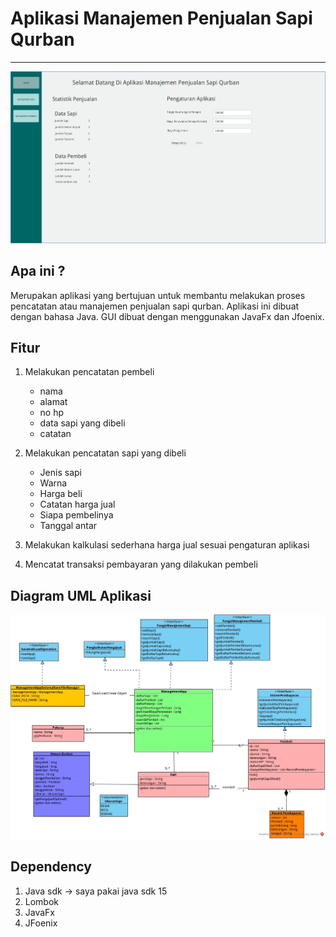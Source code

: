 # Aplikasi Manajemen Penjualan Sapi Qurban

---

![Screenshot 1](./Screenshot/SS%201.png)

## Apa ini ?

Merupakan aplikasi yang bertujuan untuk membantu melakukan proses pencatatan atau manajemen penjualan sapi qurban.
Aplikasi ini dibuat dengan bahasa Java. GUI dibuat dengan menggunakan JavaFx dan Jfoenix.

## Fitur

1. Melakukan pencatatan pembeli
    - nama
    - alamat
    - no hp
    - data sapi yang dibeli
    - catatan
    
2. Melakukan pencatatan sapi yang dibeli
    - Jenis sapi
    - Warna
    - Harga beli
    - Catatan harga jual
    - Siapa pembelinya
    - Tanggal antar
    
3. Melakukan kalkulasi sederhana harga jual sesuai pengaturan aplikasi
4. Mencatat transaksi pembayaran yang dilakukan pembeli

## Diagram UML Aplikasi

![diagram](./diagram/Class%20Diagram%20Tugas%20Final%20PBO.jpg)

## Dependency

1. Java sdk -> saya pakai java sdk 15
2. Lombok
3. JavaFx
4. JFoenix
